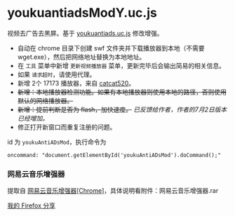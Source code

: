 
youkuantiadsModY.uc.js
=======================

视频去广告去黑屏。基于 [youkuantiads.uc.js](http://bbs.kafan.cn/thread-1509944-1-1.html) 修改增强。

- 自动在 chrome 目录下创建 swf 文件夹并下载播放器到本地（不需要 wget.exe），然后把网络地址替换为本地地址。
- 在 `工具` 菜单中新增 `更新视频播放器` 菜单，更新完毕后会输出简易的相关信息。
- 如果 `请求超时`，请使用代理。
- 新增 2个 17173 播放器，来自 [catcat520](http://bbs.kafan.cn/thread-1725172-1-1.html)。
- ~~新增：本地播放器检测功能。如果有本地播放器则使用本地的路径，否则使用默认的网络播放器。~~
- ~~新增：提前判断是否为 flash，加快速度。~~ *已反馈给作者，作者的7月2日版本已经增加。*
- 修正打开新窗口而重复注册的问题。

id 为 `youkuAntiADsMod`，执行命令为

    oncommand: "document.getElementById('youkuAntiADsMod').doCommand();"

### 网易云音乐增强器

提取自 [网易云音乐增强器\[Chrome\]](https://chrome.google.com/webstore/detail/nmlhnfbdfkfebdofdfffnjmnkfmjcdgb)，具体说明看附件：网易云音乐增强器.rar

[我的 Firefox 分享](http://pan.baidu.com/s/1sjjTpnR#dir/path=%2FShare%2FFirefox)